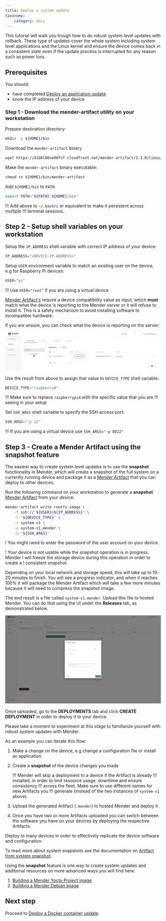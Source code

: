 ```yaml
---
title: Deploy a system update
taxonomy:
    category: docs
---
```


This tutorial will walk you trough how to do robust system level updates with
rollback. These type of updates cover the whole system including system level
applications and the Linux kernel and ensure the device comes back in a
consistent state even if the update process is interrupted for any reason such
as power loss.

## Prerequisites

You should:

* have completed [Deploy an application update](../02.Deploy-an-application-update/docs.md)
* know the IP address of your device

### Step 1 - Download the mender-artifact utility on your workstation

Prepare destination directory:

```bash
mkdir -p ${HOME}/bin
```

Download the `mender-artifact` binary

<!--AUTOVERSION: "mender-artifact/%/"/mender-artifact -->
```bash
wget https://d1b0l86ne08fsf.cloudfront.net/mender-artifact/3.3.0/linux/mender-artifact -O ${HOME}/bin/mender-artifact
```

Make the `mender-artifact` binary executable:

```bash
chmod +x ${HOME}/bin/mender-artifact
```

Add `${HOME}/bin` to `PATH`:

```bash
export PATH="${PATH}:${HOME}/bin"
```

!!! Add above to `~/.bashrc` or equivalent to make it persistent across multiple
!!! terminal sessions.

## Step 2 - Setup shell variables on your workstation

Setup the `IP_ADDRESS` shell variable with correct IP address of your device:

```bash
IP_ADDRESS="<DEVICE-IP-ADDRESS>"
```

Setup `USER` environment variable to match an existing user on the device, e.g
for Raspberry Pi devices:

```bash
USER="pi"
```

!!! Use `USER="root"` if you are using a virtual device

[Mender Artifact's](../../02.Overview/02.Artifact/docs.md) require
a device compatibility value as input, which **must** match what the device is
reporting to the Mender server or it will refuse to install it. This is a safety
mechanism to avoid installing software to incompatible hardware.

If you are unsure, you can check what the device is reporting on the server:

![connecting a device](Image_0.png)

Use the result from above to assign that value to `DEVICE_TYPE` shell variable:

```bash
DEVICE_TYPE="raspberry4"
```

!!! Make sure to replace `raspberrypi4` with the specific value that you are
!!! seeing in your setup

Set `SSH_ARGS` shell variable to specify the SSH access port:

```bash
SSH_ARGS="-p 22"
```

!!! If you are using a virtual device use `SSH_ARGS="-p 8822"`

## Step 3 - Create a Mender Artifact using the snapshot feature

The easiest way to create system level updates is to use the **snapshot**
functionality in Mender, which will create a snapshot of the full system on a
currently running device and package it as a
[Mender Artifact](../../02.Overview/02.Artifact/docs.md) that you
can deploy to other devices.

Run the following command on your workstation to generate a **snapshot**
[Mender Artifact](../../02.Overview/02.Artifact/docs.md) from your
device:

```bash
mender-artifact write rootfs-image \
    -f ssh://"${USER}@${IP_ADDRESS}" \
    -t "${DEVICE_TYPE}" \
    -n system-v1 \
    -o system-v1.mender \
    -S "${SSH_ARGS}"
```

! You might need to enter the password of the user account on your device.


! Your device is not usable while the snapshot operation is in progress. Mender
! will freeze the storage device during this operation in order to create a
! consistent snapshot.

Depending on your local network and storage speed, this will take up to
10-20 minutes to finish. You will see a progress indicator, and when it
reaches 100% it will package the Mender Artifact which will take a few more
minutes because it will need to compress the snapshot image.

The end result is a file called `system-v1.mender`. Upload this file to
hosted Mender. You can do that using the UI under the **Releases** tab, as
demonstrated below.

![connecting a device](Image_1.png)

Once uploaded, go to the **DEPLOYMENTS** tab and click **CREATE DEPLOYMENT** in
order to deploy it to your device.

Please take a moment to experiment at this stage to familiarize yourself with
robust system updates with Mender.

As an example you can iterate this flow:

1. Make a change on the device, e.g change a configuration file or install an
application.
2. Create a **snapshot** of the device changes you made

    !!! Mender will skip a deployment to a device if the Artifact is already
    !!! installed, in order to limit resource usage, downtime and ensure consistency
    !!! across the fleet. Make sure to use different names for new Artifacts you
    !!! generate (instead of the two instances of `system-v1` above).

3. Upload the generated Artifact (`.mender`) to hosted Mender and deploy it.
4. Once you have two or more Artifacts uploaded you can switch between the
   software you have on your devices by deploying the respective Artifacts.

Deploy to many devices in order to effectively replicate the device software
and configuration.

To read more about system snapshots see the documentation on
[Artifact from system snapshot](../../04.Artifacts/22.Snapshots/docs.md).

Using the **snapshot** feature is one way to create system updates and additional
resources on more advanced ways you will find here:

1. [Building a Mender Yocto Project image](../../04.Artifacts/10.Yocto-project/01.Building/docs.md)
2. [Building a Mender Debian image](../../04.Artifacts/15.Debian-family/01.building-a-mender-debian-image/docs.md)

## Next step

Proceed to [Deploy a Docker container update](../04.Deploy-a-container-update/docs.md).
